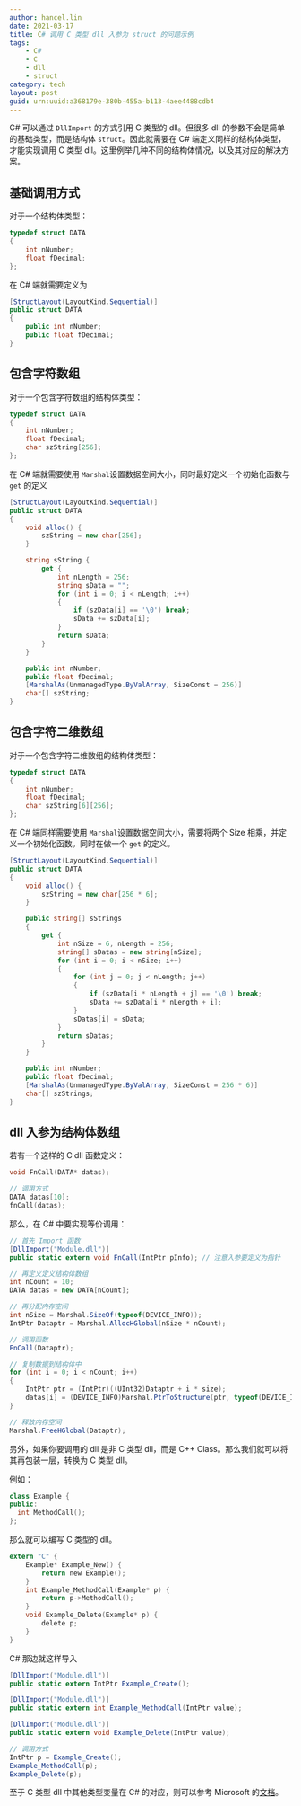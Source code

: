 ```yaml
---
author: hancel.lin
date: 2021-03-17
title: C# 调用 C 类型 dll 入参为 struct 的问题示例
tags: 
    - C#
    - C
    - dll
    - struct
category: tech
layout: post
guid: urn:uuid:a368179e-380b-455a-b113-4aee4488cdb4
---
```


C# 可以通过 `DllImport` 的方式引用 C 类型的 dll。但很多 dll 的参数不会是简单的基础类型，而是结构体 `struct`。因此就需要在 C# 端定义同样的结构体类型，才能实现调用 C 类型 dll。这里例举几种不同的结构体情况，以及其对应的解决方案。

<!--more-->

## 基础调用方式

对于一个结构体类型：
```c
typedef struct DATA
{
    int nNumber;
    float fDecimal;
};
```
在 C# 端就需要定义为
```csharp
[StructLayout(LayoutKind.Sequential)]
public struct DATA
{
    public int nNumber;
    public float fDecimal;
}
```

## 包含字符数组

对于一个包含字符数组的结构体类型：
```c
typedef struct DATA
{
    int nNumber;
    float fDecimal;
    char szString[256];
};
```
在 C# 端就需要使用 `Marshal`设置数据空间大小，同时最好定义一个初始化函数与 `get` 的定义
```csharp
[StructLayout(LayoutKind.Sequential)]
public struct DATA
{
    void alloc() {
        szString = new char[256];
    }

    string sString {
        get {
            int nLength = 256;
            string sData = "";
            for (int i = 0; i < nLength; i++)
            {
                if (szData[i] == '\0') break;
                sData += szData[i];
            }
            return sData;
        }
    }

    public int nNumber;
    public float fDecimal;
    [MarshalAs(UnmanagedType.ByValArray, SizeConst = 256)]
    char[] szString;
}
```

## 包含字符二维数组
对于一个包含字符二维数组的结构体类型：
```c
typedef struct DATA
{
    int nNumber;
    float fDecimal;
    char szString[6][256];
};
```
在 C# 端同样需要使用 `Marshal`设置数据空间大小，需要将两个 Size 相乘，并定义一个初始化函数。同时在做一个 `get` 的定义。
```csharp
[StructLayout(LayoutKind.Sequential)]
public struct DATA
{
    void alloc() {
        szString = new char[256 * 6];
    }

    public string[] sStrings
    {
        get {
            int nSize = 6, nLength = 256;
            string[] sDatas = new string[nSize];
            for (int i = 0; i < nSize; i++)
            {
                for (int j = 0; j < nLength; j++)
                {
                    if (szData[i * nLength + j] == '\0') break;
                    sData += szData[i * nLength + i];
                }
                sDatas[i] = sData;
            }
            return sDatas;
        }
    }

    public int nNumber;
    public float fDecimal;
    [MarshalAs(UnmanagedType.ByValArray, SizeConst = 256 * 6)]
    char[] szStrings;
}
```

## dll 入参为结构体数组
若有一个这样的 C dll 函数定义：
```c
void FnCall(DATA* datas);

// 调用方式
DATA datas[10];
fnCall(datas);
```
那么，在 C# 中要实现等价调用：
```csharp
// 首先 Import 函数
[DllImport("Module.dll")]
public static extern void FnCall(IntPtr pInfo); // 注意入参要定义为指针

// 再定义定义结构体数组
int nCount = 10;
DATA datas = new DATA[nCount];

// 再分配内存空间
int nSize = Marshal.SizeOf(typeof(DEVICE_INFO));
IntPtr Dataptr = Marshal.AllocHGlobal(nSize * nCount);

// 调用函数
FnCall(Dataptr);

// 复制数据到结构体中
for (int i = 0; i < nCount; i++)
{
    IntPtr ptr = (IntPtr)((UInt32)Dataptr + i * size);
    datas[i] = (DEVICE_INFO)Marshal.PtrToStructure(ptr, typeof(DEVICE_INFO));
}

// 释放内存空间
Marshal.FreeHGlobal(Dataptr);
```

另外，如果你要调用的 dll 是非 C 类型 dll，而是 C++ Class。那么我们就可以将其再包装一层，转换为 C 类型 dll。

例如：

```cpp
class Example {
public:
  int MethodCall();
};
```

那么就可以编写 C 类型的 dll。
```c
extern "C" {
    Example* Example_New() { 
        return new Example(); 
    }
    int Example_MethodCall(Example* p) { 
        return p->MethodCall(); 
    }
    void Example_Delete(Example* p) { 
        delete p; 
    }
}
```
C# 那边就这样导入
```csharp
[DllImport("Module.dll")]
public static extern IntPtr Example_Create();

[DllImport("Module.dll")]
public static extern int Example_MethodCall(IntPtr value);

[DllImport("Module.dll")]
public static extern void Example_Delete(IntPtr value);

// 调用方式
IntPtr p = Example_Create();
Example_MethodCall(p);
Example_Delete(p);
```

至于 C 类型 dll 中其他类型变量在 C# 的对应，则可以参考 Microsoft 的[文档](https://docs.microsoft.com/zh-cn/dotnet/framework/interop/marshaling-data-with-platform-invoke)。